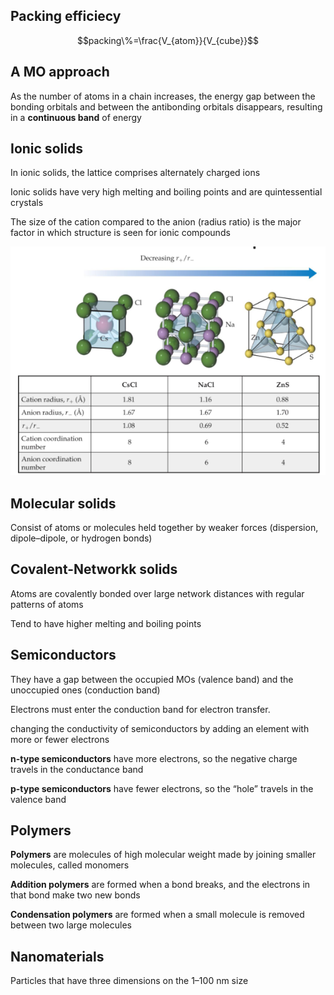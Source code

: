 ## Packing efficiecy
$$packing\%=\frac{V_{atom}}{V_{cube}}$$

## A MO approach
As the number of atoms in a chain increases, the energy gap between the bonding orbitals and between the antibonding orbitals disappears, resulting in a **continuous band** of energy

## Ionic solids
In ionic solids, the lattice comprises alternately charged ions

Ionic solids have very high melting and boiling points and are quintessential crystals

The size of the cation compared to the anion (radius ratio) is the major factor in which structure is seen for ionic compounds

![avatar](img/10.19.1.png)

## Molecular solids
Consist of atoms or molecules held together by weaker forces (dispersion, dipole–dipole, or hydrogen bonds)

## Covalent-Networkk solids
Atoms are covalently bonded over large network distances with regular patterns of atoms

Tend to have higher melting and boiling points

## Semiconductors
They have a gap between the occupied MOs (valence band) and the unoccupied ones (conduction band)

Electrons must enter the conduction band for electron transfer.

changing the conductivity of semiconductors by adding an element with more or fewer electrons

**n-type semiconductors** have more electrons, so the negative charge travels in the conductance band

**p-type semiconductors** have fewer electrons, so the “hole” travels in the valence band

## Polymers
**Polymers** are molecules of high molecular weight made by joining smaller molecules, called monomers

**Addition polymers** are formed when a bond breaks, and the electrons in that bond make two new bonds

**Condensation polymers** are formed when a small molecule is removed between two large molecules

## Nanomaterials
Particles that have three dimensions on the 1–100 nm size